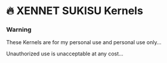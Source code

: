 # 🔥 XENNET SUKISU Kernels

### Warning

These Kernels are for my personal use and personal use only...

Unauthorized use is unacceptable at any cost...
